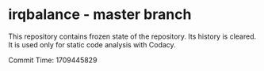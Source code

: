 # irqbalance - master branch

This repository contains frozen state of the repository.
Its history is cleared. It is used only for static code
analysis with Codacy.

Commit Time: 1709445829
